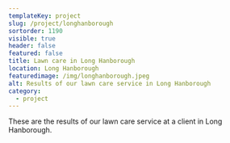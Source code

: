 ```yaml
---
templateKey: project
slug: /project/longhanborough
sortorder: 1190
visible: true
header: false
featured: false
title: Lawn care in Long Hanborough
location: Long Hanborough
featuredimage: /img/longhanborough.jpeg
alt: Results of our lawn care service in Long Hanborough
category:
  - project
---
```


These are the results of our lawn care service at a client in Long Hanborough.
